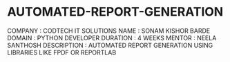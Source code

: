 # AUTOMATED-REPORT-GENERATION
COMPANY : CODTECH IT SOLUTIONS NAME : SONAM KISHOR BARDE DOMAIN : PYTHON DEVELOPER DURATION : 4 WEEKS MENTOR : NEELA SANTHOSH DESCRIPTION : AUTOMATED  REPORT  GENERATION USING LIBRARIES  LIKE FPDF OR REPORTLAB

